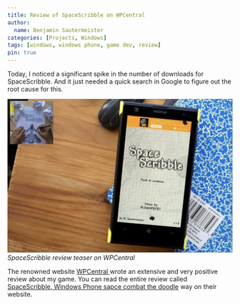 ```yaml
---
title: Review of SpaceScribble on WPCentral
author:
  name: Benjamin Sautermeister
categories: [Projects, Windows]
tags: [windows, windows phone, game dev, review]
pin: true
---
```


Today, I noticed a significant spike in the number of downloads for SpaceScribble.
And it just needed a quick search in Google to figure out the root cause for this.

![WPCentral SpaceScribble](/assets/img/posts/2014/spacescribble-wpcentral.png)
_SpaceScribble review teaser on WPCentral_

The renowned website [WPCentral ](https://www.wpcentral.com) wrote an extensive and very positive review
about my game. You can read the entire review called
[SpaceScribble, Windows Phone sapce combat the doodle](https://www.windowscentral.com/spacescribble-windows-phone-space-combat-doodle-way)
way on their website.
